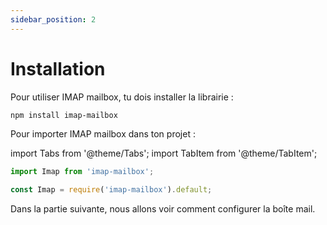 ```yaml
---
sidebar_position: 2
---
```


# Installation

Pour utiliser IMAP mailbox, tu dois installer la librairie :

```bash npm2yarn
npm install imap-mailbox
```

Pour importer IMAP mailbox dans ton projet :

import Tabs from '@theme/Tabs';
import TabItem from '@theme/TabItem';

<Tabs>
  <TabItem value="apple" label="ESM" default>

```js
import Imap from 'imap-mailbox';
```

  </TabItem>
  <TabItem value="orange" label="CJS">

```js
const Imap = require('imap-mailbox').default;
```

  </TabItem>
</Tabs>

Dans la partie suivante, nous allons voir comment configurer la boîte mail.